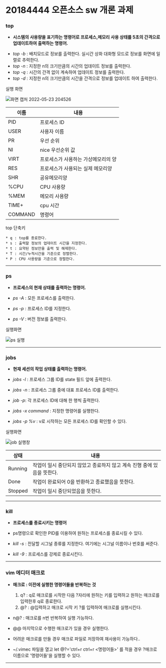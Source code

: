 # 20184444 오픈소스 sw 개론 과제

### top 
  - **시스템의 사용량을 표기하는 명령어로 프로세스,메모리 사용 상태를 5초의 간격으로 업데이트하여 출력하는 명령어.**

   * *top -b* : 배치모드로 정보를 출력한다. 실시간 상화 대화형 모드로 정보를 화면에 일렬로 추력한다.
   * *top -n* : 지정한 n의 크기만큼의 시간의 업데이트 정보를 출력한다.
   * *top -q* : 시간의 간격 없이 계속하여 업데이트 정보를 출력한다.
   * *top -d* : 지정한 n의 크기만큼의 시간을 간격으로 정보를 업데이트 하여 출력한다.

실행 화면

![화면 캡처 2022-05-23 204526](https://user-images.githubusercontent.com/44859978/169813311-c9322266-fbd7-4881-a6c2-01a27528c75b.png)

|이름|내용|
|------|------|
|PID|프로세스 ID|
|USER|사용자 이름|
|PR|우선 순위|
|NI|nice 우선순위 값|
|VIRT|프로세스가 사용하는 가상메모리의 양|
|RES|프로세스가 사용되는 실제 메모리양|
|SHR|공유메모리양|
|%CPU|CPU 사용량|
|%MEM|메모리 사용량|
|TIME+|cpu 시간|
|COMMAND|명령어|

  top 단축키
    
    * q : top를 종료한다.
    * s : 출력할 정보의 업데이트 시간을 지정한다.
    * t : 요약된 정보만을 출력 및 해제한다.
    * T : 시간/누적시간을 기준으로 정렬한다.
    * P : CPU 사용량을 기준으로 정렬한다.

---

### ps

 - **프로세스의 현재 상태를 출력하는 명령어.**
 
 - *ps -A* : 모든 프로세스를 출력한다.
 - *ps -p* : 프로세스 ID를 지정한다.
 - *ps -V* : 버전 정보를 출력한다. 
 
 실행화면
 
 ![ps 실행](https://user-images.githubusercontent.com/44859978/169820462-1a7cdc50-bcb8-44a3-875c-f269aefe2236.png)

---

### jobs

  - **현재 세션의 작업 상태를 출력하는 명령어.**
  
  - *jobs -l* : 프로세스 그룹 ID를 state 필드 앞에 출력한다.
  - *jobs -n* : 프로세스 그룹 중에 대표 프로세스 ID를 출력한다.
  - *job -p*: 각 프로세스 ID에 대해 한 행씩 출력한다.
  - *jobs -x command* : 지정한 명령어를 실행한다.
  - *jobs -p %v* : v로 시작하는 모든 프로세스 ID를 확인할 수 있다.

 실행화면
 
![job 실행창](https://user-images.githubusercontent.com/44859978/169821185-26f00e0b-9bd4-4679-accc-9fbd661cc072.png)

|상태|내용|
|------|------|
|Running|작업이 일시 중단되지 않았고 종료하지 않고 계속 진행 중에 있음을 뜻한다.|
|Done|작업이 완료되어 0을 반환하고 종료했음을 뜻한다.|
|Stopped|작업이 일시 중단되었음을 뜻한다.|

---

### kill
 
 - **프로세스를 종료시키는 명령어**
 - ps명령으로 확인한 PID를 이용하여 원하는 프로세스를 종료시킬 수 있다.


 - *kill -s* : 전달할 시그널 종류를 지정한다. 여기에는 시그널 이름이나 번호를 써준다.
 - *kill -9* : 프로세스를 강제로 종료시킨다. 

---

### vim 에디터 매크로

  - **매크로 : 이전에 실행한 명령어들을 반복하는 것**
     1) q? : q로 매크로를 시작한 다음 ?자리에 원하는 키를 입력하고 원하는 매크로를 입력한후 q로 종료한다.
     2) @? : @입력하고 매크로 시작 키 ?를 입력하여 매크로를 실행시킨다.
  -  n@? : 매크로를 n번 반복하여 실행 가능하다.
  -  @@ 마지막으로 수행한 매크로가 있을 경우 실행한다.


  - 어려운 매크로를 만들 경우 매크로 파일로 저장하여 재사용이 가능하다..
  - ~/.vimec 파일을 열고 let @?='ctrl+r ctrl+r <명렁어들>' 를 적을 경우 ?매크로 이름으로 '명령어들'을 실행할 수 있다.

---
